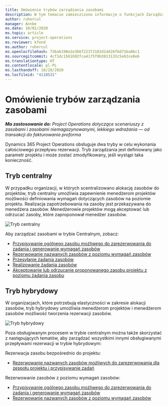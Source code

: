 ```yaml
---
title: Omówienie trybów zarządzania zasobami
description: W tym temacie zamieszczono informacje o funkcjach Zarządzania zasobami w Dynamics 365 Project Operations.
author: ruhercul
manager: Annbe
ms.date: 10/01/2020
ms.topic: article
ms.service: project-operations
ms.reviewer: kfend
ms.author: ruhercul
ms.openlocfilehash: 73ba6190e2e366f22372102d14d26f6d71ba0bc1
ms.sourcegitcommit: 4cf1dc1561b92fca4175f0b3813133c5e63ce8e6
ms.translationtype: HT
ms.contentlocale: pl-PL
ms.lasthandoff: 10/28/2020
ms.locfileid: "4118531"
---
```

# <a name="resource-management-modes-overview"></a>Omówienie trybów zarządzania zasobami

_**Ma zastosowanie do:** Project Operations dotyczące scenariuszy z zasobami i zasobami niemagazynowanymi, lekkiego wdrażania — od transakcji do fakturowania proforma_


Dynamics 365 Project Operations obsługuje dwa tryby w celu wykonania całościowego przepływu rezerwacji. Tryb zarządzania jest definiowany jako parametr projektu i może zostać zmodyfikowany, jeśli wystąpi taka konieczność.    

## <a name="central-mode"></a>Tryb centralny
W przypadku organizacji, w których scentralizowano alokację zasobów do projektów, tryb centralny umożliwia zapewnienie menedżerom projektów możliwości definiowania wymagań dotyczących zasobów na poziomie projektu. Realizacja zapotrzebowania na zasoby jest przekazywana do menedżera zasobów. Menedżerowie projektów mogą akceptować lub odrzucać zasoby, które zaproponował menedżer zasobów.

![Tryb centralny](./media/resource-management-central.png)

Aby zarządzać zasobami w trybie Centralnym, zobacz:

- [Przypisywanie ogólnego zasobu możliwego do zarezerwowania do zadania i generowanie wymagań zasobów](https://docs.microsoft.com/dynamics365/project-service/assign-generic-bookable-resource)
- [Rezerwowanie nazwanych zasobów z poziomu wymagań zasobów](https://docs.microsoft.com/dynamics365/project-service/book-named-resource)
- [Przesyłanie żądania zasobów](https://docs.microsoft.com/dynamics365/project-service/submit-resource-request)
- [Realizowanie żądania zasobów](https://docs.microsoft.com/dynamics365/project-service/resource-management-fulfill-requests)
- [Akceptowanie lub odrzucanie proponowanego zasobu projektu z poziomu żądania zasobu](https://docs.microsoft.com/dynamics365/project-service/accept-reject-proposed-resource)

## <a name="hybrid-mode"></a>Tryb hybrydowy
W organizacjach, które potrzebują elastyczności w zakresie alokacji zasobów, tryb hybrydowy umożliwia menedżerom projektów i menedżerom zasobów możliwość tworzenia rezerwacji zasobów.

![Tryb hybrydowy](./media/resource-management-hybrid.png)

Poza obsługiwanym procesem w trybie centralnym można także skorzystać z następujących tematów, aby zarządzać wszystkimi innymi obsługiwanymi przepływami rezerwacji w trybie hybrydowym:

Rezerwacja zasobu bezpośrednio do projektu:
- [Rezerwowanie nazwanych zasobów możliwych do zarezerwowania dla zespołu projektu i przypisywanie zadań](https://docs.microsoft.com/dynamics365/project-service/assign-named-bookable-resource)

Rezerwowanie zasobów z poziomu wymagań zasobów:
- [Przypisywanie ogólnego zasobu możliwego do zarezerwowania do zadania i generowanie wymagań zasobów](https://docs.microsoft.com/dynamics365/project-service/assign-generic-bookable-resource)
- [Rezerwowanie nazwanych zasobów z poziomu wymagań zasobów](https://docs.microsoft.com/dynamics365/project-service/book-named-resource)

